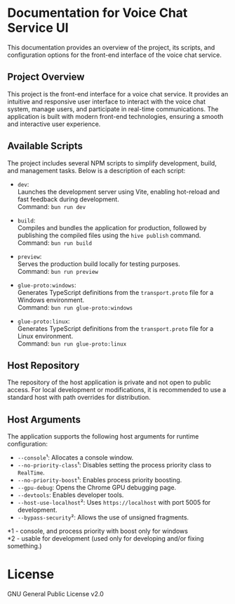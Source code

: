 # Documentation for Voice Chat Service UI

This documentation provides an overview of the project, its scripts, and configuration options for the front-end interface of the voice chat service.

## Project Overview

This project is the front-end interface for a voice chat service. It provides an intuitive and responsive user interface to interact with the voice chat system, manage users, and participate in real-time communications. The application is built with modern front-end technologies, ensuring a smooth and interactive user experience.

## Available Scripts

The project includes several NPM scripts to simplify development, build, and management tasks. Below is a description of each script:

- `dev`:  
  Launches the development server using Vite, enabling hot-reload and fast feedback during development.  
  Command: `bun run dev`

- `build`:  
  Compiles and bundles the application for production, followed by publishing the compiled files using the `hive publish` command.  
  Command: `bun run build`

- `preview`:  
  Serves the production build locally for testing purposes.  
  Command: `bun run preview`

- `glue-proto:windows`:  
  Generates TypeScript definitions from the `transport.proto` file for a Windows environment.  
  Command: `bun run glue-proto:windows`

- `glue-proto:linux`:  
  Generates TypeScript definitions from the `transport.proto` file for a Linux environment.  
  Command: `bun run glue-proto:linux`

## Host Repository

The repository of the host application is private and not open to public access. For local development or modifications, it is recommended to use a standard host with path overrides for distribution.

## Host Arguments

The application supports the following host arguments for runtime configuration:

- `--console`¹: Allocates a console window. 
- `--no-priority-class`¹: Disables setting the process priority class to `RealTime`.
- `--no-priority-boost`¹: Enables process priority boosting.
- `--gpu-debug`: Opens the Chrome GPU debugging page.
- `--devtools`: Enables developer tools.
- `--host-use-localhost`²: Uses `https://localhost` with port 5005 for development.
- `--bypass-security`²: Allows the use of unsigned fragments.


*1 - console, and process priority with boost only for windows          
*2 - usable for development (used only for developing and/or fixing something.)    



# License    
    
GNU General Public License v2.0
